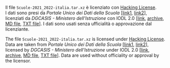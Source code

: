 Il file ``Scuole-2021_2022-italia.tar.xz`` è licenziato con [Hacking License](../LICENSE.txt).  
I dati sono presi da *Portale Unico dei Dati della Scuola* \[[link1](https://dati.istruzione.it/), [link2](https://dati.istruzione.it/opendata/opendata/catalogo/elements1/?area=Scuole)\], licenziati da *DGCASIS - Ministero dell'Istruzione* con IODL 2.0 \[[link](https://www.dati.gov.it/content/italian-open-data-license-v20), [archive](https://web.archive.org/web/20220119021913/https://www.dati.gov.it/content/italian-open-data-license-v20), [MD file](iodl20.md), [TXT file](iodl20.txt)\]. I dati sono usati senza ufficialità o approvazione dal licenziante.

The file ``Scuole-2021_2022-italia.tar.xz`` is licensed under [Hacking License](../LICENSE.txt).  
Data are taken from *Portale Unico dei Dati della Scuola* \[[link1](https://dati.istruzione.it/), [link2](https://dati.istruzione.it/opendata/opendata/catalogo/elements1/?area=Scuole)\], licensed by *DGCASIS - Ministero dell'Istruzione* under IODL 2.0 \[[link](https://www.dati.gov.it/content/italian-open-data-license-v20), [archive](https://web.archive.org/web/20220119021913/https://www.dati.gov.it/content/italian-open-data-license-v20), [MD file](iodl20.md), [TXT file](iodl20.txt)\]. Data are used without officiality or approval by the licensor.